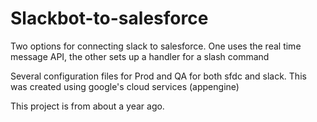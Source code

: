 # Slackbot-to-salesforce

Two options for connecting slack to salesforce. One uses the real time message API, the other sets up a handler for a slash command

Several configuration files for Prod and QA for both sfdc and slack. This was created using google's cloud services (appengine)

This project is from about a year ago.
